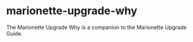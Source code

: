 marionette-upgrade-why
======================

The Marionette Upgrade Why is a companion to the Marionette Upgrade Guide.

